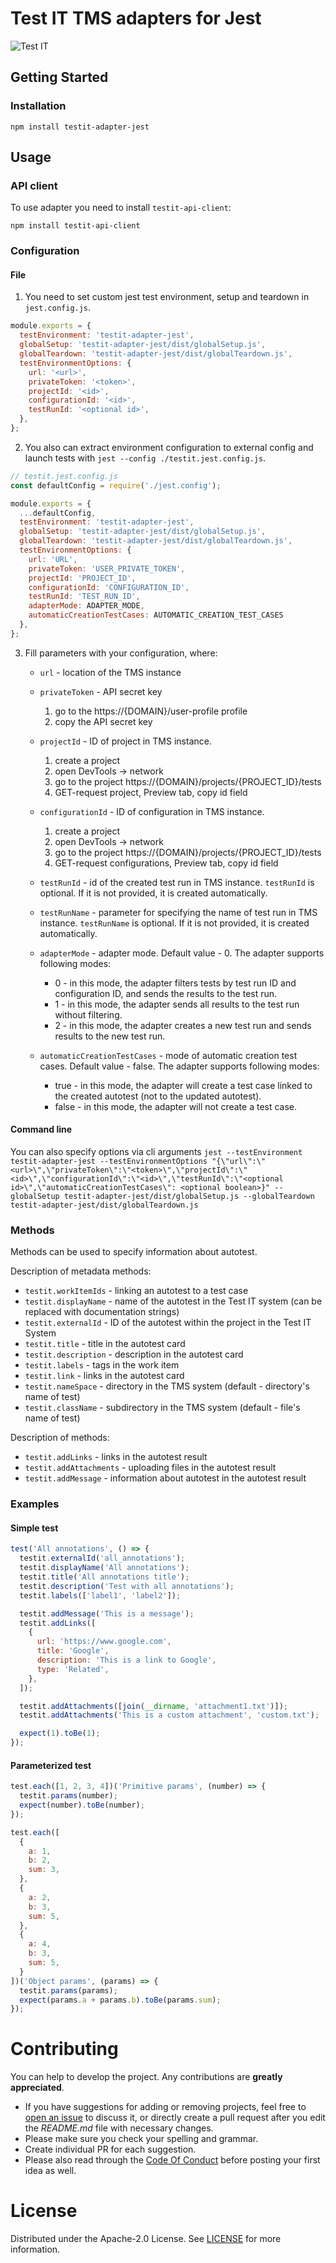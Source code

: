 # Test IT TMS adapters for Jest
![Test IT](https://raw.githubusercontent.com/testit-tms/adapters-js/master/images/banner.png)

## Getting Started

### Installation
```
npm install testit-adapter-jest
```

## Usage

### API client

To use adapter you need to install `testit-api-client`:
```
npm install testit-api-client
```

### Configuration

#### File

1. You need to set custom jest test environment, setup and teardown in `jest.config.js`.

```js
module.exports = {
  testEnvironment: 'testit-adapter-jest',
  globalSetup: 'testit-adapter-jest/dist/globalSetup.js',
  globalTeardown: 'testit-adapter-jest/dist/globalTeardown.js',
  testEnvironmentOptions: {
    url: '<url>',
    privateToken: '<token>',
    projectId: '<id>',
    configurationId: '<id>',
    testRunId: '<optional id>',
  },
};
```

2. You also can extract environment configuration to external config and launch tests with `jest --config ./testit.jest.config.js`.

```js
// testit.jest.config.js
const defaultConfig = require('./jest.config');

module.exports = {
  ...defaultConfig,
  testEnvironment: 'testit-adapter-jest',
  globalSetup: 'testit-adapter-jest/dist/globalSetup.js',
  globalTeardown: 'testit-adapter-jest/dist/globalTeardown.js',
  testEnvironmentOptions: {
    url: 'URL',
    privateToken: 'USER_PRIVATE_TOKEN',
    projectId: 'PROJECT_ID',
    configurationId: 'CONFIGURATION_ID',
    testRunId: 'TEST_RUN_ID',
    adapterMode: ADAPTER_MODE,
    automaticCreationTestCases: AUTOMATIC_CREATION_TEST_CASES
  },
};
```

3. Fill parameters with your configuration, where:  
    * `url` - location of the TMS instance  
      
    * `privateToken` - API secret key
        1. go to the https://{DOMAIN}/user-profile profile
        2. copy the API secret key
    
    * `projectId` - ID of project in TMS instance.
    
        1. create a project
        2. open DevTools -> network
        3. go to the project https://{DOMAIN}/projects/{PROJECT_ID}/tests
        4. GET-request project, Preview tab, copy id field  
    
    * `configurationId` - ID of configuration in TMS instance.
    
        1. create a project  
        2. open DevTools -> network  
        3. go to the project https://{DOMAIN}/projects/{PROJECT_ID}/tests  
        4. GET-request configurations, Preview tab, copy id field  
    
    * `testRunId` - id of the created test run in TMS instance. `testRunId` is optional. If it is not provided, it is created automatically.  
      
    * `testRunName` - parameter for specifying the name of test run in TMS instance. `testRunName` is optional. If it is not provided, it is created automatically.  

    * `adapterMode` - adapter mode. Default value - 0. The adapter supports following modes:
      * 0 - in this mode, the adapter filters tests by test run ID and configuration ID, and sends the results to the test run.
      * 1 - in this mode, the adapter sends all results to the test run without filtering.
      * 2 - in this mode, the adapter creates a new test run and sends results to the new test run.
    
    * `automaticCreationTestCases` - mode of automatic creation test cases. Default value - false. The adapter supports following modes:
       * true - in this mode, the adapter will create a test case linked to the created autotest (not to the updated autotest).
       * false - in this mode, the adapter will not create a test case.

#### Command line

You can also specify options via cli arguments `jest --testEnvironment testit-adapter-jest --testEnvironmentOptions "{\"url\":\"<url>\",\"privateToken\":\"<token>\",\"projectId\":\"<id>\",\"configurationId\":\"<id>\",\"testRunId\":\"<optional id>\",\"automaticCreationTestCases\": <optional boolean>}" --globalSetup testit-adapter-jest/dist/globalSetup.js --globalTeardown testit-adapter-jest/dist/globalTeardown.js`


### Methods

Methods can be used to specify information about autotest.

Description of metadata methods:
- `testit.workItemIds` - linking an autotest to a test case
- `testit.displayName` - name of the autotest in the Test IT system (can be replaced with documentation strings)
- `testit.externalId` - ID of the autotest within the project in the Test IT System
- `testit.title` - title in the autotest card
- `testit.description` - description in the autotest card
- `testit.labels` - tags in the work item
- `testit.link` - links in the autotest card
- `testit.nameSpace` - directory in the TMS system (default - directory's name of test)
- `testit.className` - subdirectory in the TMS system (default - file's name of test)

Description of methods:
- `testit.addLinks` - links in the autotest result
- `testit.addAttachments` - uploading files in the autotest result
- `testit.addMessage` - information about autotest in the autotest result

### Examples

#### Simple test
```js
test('All annotations', () => {
  testit.externalId('all_annotations');
  testit.displayName('All annotations');
  testit.title('All annotations title');
  testit.description('Test with all annotations');
  testit.labels(['label1', 'label2']);

  testit.addMessage('This is a message');
  testit.addLinks([
    {
      url: 'https://www.google.com',
      title: 'Google',
      description: 'This is a link to Google',
      type: 'Related',
    },
  ]);

  testit.addAttachments([join(__dirname, 'attachment1.txt')]);
  testit.addAttachments('This is a custom attachment', 'custom.txt');

  expect(1).toBe(1);
});
```

#### Parameterized test
```js
test.each([1, 2, 3, 4])('Primitive params', (number) => {
  testit.params(number);
  expect(number).toBe(number);
});

test.each([
  {
    a: 1,
    b: 2,
    sum: 3,
  },
  {
    a: 2,
    b: 3,
    sum: 5,
  },
  {
    a: 4,
    b: 3,
    sum: 5,
  }
])('Object params', (params) => {
  testit.params(params);
  expect(params.a + params.b).toBe(params.sum);
});
```


# Contributing

You can help to develop the project. Any contributions are **greatly appreciated**.

* If you have suggestions for adding or removing projects, feel free to [open an issue](https://github.com/testit-tms/adapters-js/issues/new) to discuss it, or directly create a pull request after you edit the *README.md* file with necessary changes.
* Please make sure you check your spelling and grammar.
* Create individual PR for each suggestion.
* Please also read through the [Code Of Conduct](https://github.com/testit-tms/adapters-js/blob/master/CODE_OF_CONDUCT.md) before posting your first idea as well.

# License

Distributed under the Apache-2.0 License. See [LICENSE](https://github.com/testit-tms/adapters-js/blob/master/LICENSE.md) for more information.

